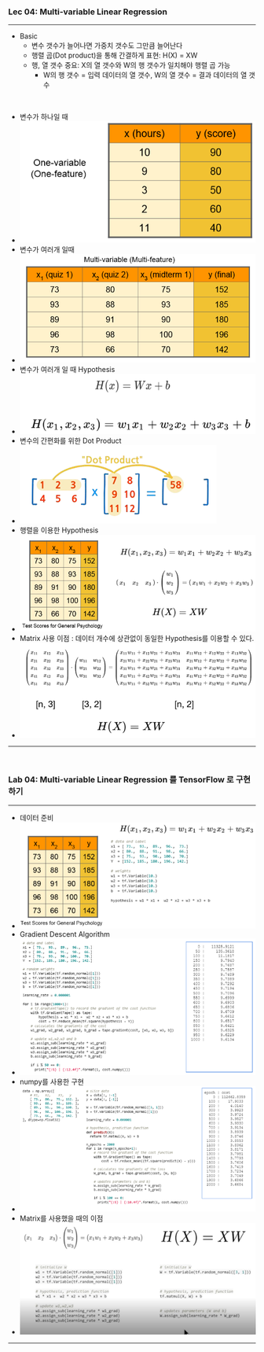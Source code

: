 ### Lec 04: Multi-variable Linear Regression

---

- Basic
  - 변수 갯수가 늘어나면 가중치 갯수도 그만큼 늘어난다
  - 행렬 곱(Dot product)을 통해 간결하게 표현: H(X) = XW
  - 행, 열 갯수 중요: X의 열 갯수와 W의 행 갯수가 일치해야 행렬 곱 가능
    - W의 행 갯수 = 입력 데이터의 열 갯수, W의 열 갯수 = 결과 데이터의 열 갯수

<br>

- 변수가 하나일 때
- ![img](../resources/img/0529/img-1.png)
- 변수가 여러개 일때
- ![img](../resources/img/0529/img-2.png)
- 변수가 여러개 일 때 Hypothesis
- ![img](../resources/img/0529/img-3.png)
- 변수의 간편화를 위한 Dot Product
- ![img](../resources/img/0529/img-4.png)
- 행렬을 이용한 Hypothesis
- ![img](../resources/img/0529/img-5.png)
- Matrix 사용 이점 : 데이터 개수에 상관없이 동일한 Hypothesis를 이용할 수 있다.
- ![img](../resources/img/0529/img-6.png)

---

<br>

### Lab 04: Multi-variable Linear Regression 를 TensorFlow 로 구현하기

---

- 데이터 준비
- ![img](../resources/img/0529/img-7.png)
- Gradient Descent Algorithm
- ![img](../resources/img/0529/img-8.png)
- numpy를 사용한 구현
- ![img](../resources/img/0529/img-9.png)
- Matrix를 사용했을 때의 이점
- ![img](../resources/img/0529/img-10.png)

---


